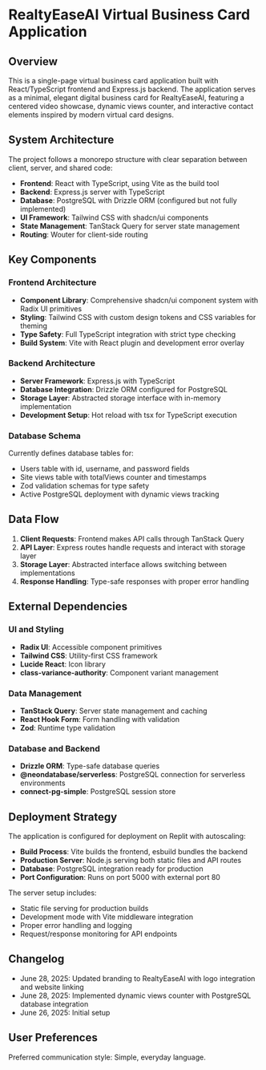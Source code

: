# RealtyEaseAI Virtual Business Card Application

## Overview

This is a single-page virtual business card application built with React/TypeScript frontend and Express.js backend. The application serves as a minimal, elegant digital business card for RealtyEaseAI, featuring a centered video showcase, dynamic views counter, and interactive contact elements inspired by modern virtual card designs.

## System Architecture

The project follows a monorepo structure with clear separation between client, server, and shared code:

- **Frontend**: React with TypeScript, using Vite as the build tool
- **Backend**: Express.js server with TypeScript
- **Database**: PostgreSQL with Drizzle ORM (configured but not fully implemented)
- **UI Framework**: Tailwind CSS with shadcn/ui components
- **State Management**: TanStack Query for server state management
- **Routing**: Wouter for client-side routing

## Key Components

### Frontend Architecture
- **Component Library**: Comprehensive shadcn/ui component system with Radix UI primitives
- **Styling**: Tailwind CSS with custom design tokens and CSS variables for theming
- **Type Safety**: Full TypeScript integration with strict type checking
- **Build System**: Vite with React plugin and development error overlay

### Backend Architecture
- **Server Framework**: Express.js with TypeScript
- **Database Integration**: Drizzle ORM configured for PostgreSQL
- **Storage Layer**: Abstracted storage interface with in-memory implementation
- **Development Setup**: Hot reload with tsx for TypeScript execution

### Database Schema
Currently defines database tables for:
- Users table with id, username, and password fields
- Site views table with totalViews counter and timestamps
- Zod validation schemas for type safety
- Active PostgreSQL deployment with dynamic views tracking

## Data Flow

1. **Client Requests**: Frontend makes API calls through TanStack Query
2. **API Layer**: Express routes handle requests and interact with storage layer
3. **Storage Layer**: Abstracted interface allows switching between implementations
4. **Response Handling**: Type-safe responses with proper error handling

## External Dependencies

### UI and Styling
- **Radix UI**: Accessible component primitives
- **Tailwind CSS**: Utility-first CSS framework
- **Lucide React**: Icon library
- **class-variance-authority**: Component variant management

### Data Management
- **TanStack Query**: Server state management and caching
- **React Hook Form**: Form handling with validation
- **Zod**: Runtime type validation

### Database and Backend
- **Drizzle ORM**: Type-safe database queries
- **@neondatabase/serverless**: PostgreSQL connection for serverless environments
- **connect-pg-simple**: PostgreSQL session store

## Deployment Strategy

The application is configured for deployment on Replit with autoscaling:

- **Build Process**: Vite builds the frontend, esbuild bundles the backend
- **Production Server**: Node.js serving both static files and API routes
- **Database**: PostgreSQL integration ready for production
- **Port Configuration**: Runs on port 5000 with external port 80

The server setup includes:
- Static file serving for production builds
- Development mode with Vite middleware integration
- Proper error handling and logging
- Request/response monitoring for API endpoints

## Changelog

- June 28, 2025: Updated branding to RealtyEaseAI with logo integration and website linking
- June 28, 2025: Implemented dynamic views counter with PostgreSQL database integration
- June 26, 2025: Initial setup

## User Preferences

Preferred communication style: Simple, everyday language.